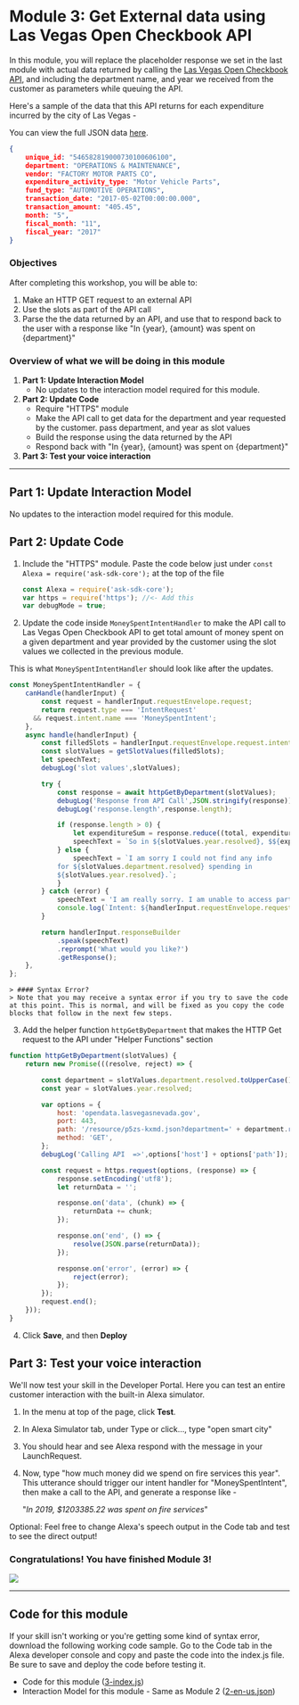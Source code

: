 # Module 3: Get External data using Las Vegas Open Checkbook API
In this module, you will replace the placeholder response we set in the last module with actual data returned by calling the [Las Vegas Open Checkbook API](https://opendata.lasvegasnevada.gov/Finance/City-of-Las-Vegas-Checkbook-Data/7erj-ndzx), and including the department name, and year we received from the customer as parameters while queuing the API.

Here's a sample of the data that this API returns for each expenditure incurred by the city of Las Vegas -

You can view the full JSON data [here](https://opendata.lasvegasnevada.gov/resource/p5zs-kxmd.json).


```json
{
	unique_id: "546582819000730100606100",
	department: "OPERATIONS & MAINTENANCE",
	vendor: "FACTORY MOTOR PARTS CO",
	expenditure_activity_type: "Motor Vehicle Parts",
	fund_type: "AUTOMOTIVE OPERATIONS",
	transaction_date: "2017-05-02T00:00:00.000",
	transaction_amount: "405.45",
	month: "5",
	fiscal_month: "11",
	fiscal_year: "2017"
}
```

### Objectives
After completing this workshop, you will be able to:

1. Make an HTTP GET request to an external API
2. Use the slots as part of the API call
3. Parse the the data returned by an API, and use that to respond back to the user with a response like "In {year}, {amount} was spent on {department}"

### Overview of what we will be doing in this module

1. **Part 1: Update Interaction Model**
	- No updates to the interaction model required for this module.
2. **Part 2: Update Code**
	- Require "HTTPS" module
	- Make the API call to get data for the department and year requested by the customer. pass department, and year as slot values
	- Build the response using the data returned by the API
	- Respond back with "In {year}, {amount} was spent on {department}"
3. **Part 3: Test your voice interaction**

---

## Part 1: Update Interaction Model
No updates to the interaction model required for this module.

## Part 2: Update Code

1. Include the "HTTPS" module. Paste the code below just under  `const Alexa = require('ask-sdk-core');` at the top of the file

	```js
	const Alexa = require('ask-sdk-core');
	var https = require('https'); //<- Add this
	var debugMode = true;
	```

2. Update the code inside `MoneySpentIntentHandler` to make the API call to Las Vegas Open Checkbook API to get total amount of money spent on a given department and year provided by the customer using the slot values we collected in the previous module.

This is what `MoneySpentIntentHandler` should look like after the updates.

```js
const MoneySpentIntentHandler = {
	canHandle(handlerInput) {
		const request = handlerInput.requestEnvelope.request;
		return request.type === 'IntentRequest'
      && request.intent.name === 'MoneySpentIntent';
	},
	async handle(handlerInput) {
		const filledSlots = handlerInput.requestEnvelope.request.intent.slots;
		const slotValues = getSlotValues(filledSlots);
		let speechText;
		debugLog('slot values',slotValues);

		try {
			const response = await httpGetByDepartment(slotValues);
			debugLog('Response from API Call',JSON.stringify(response));
			debugLog('response.length',response.length);

			if (response.length > 0) {
				let expenditureSum = response.reduce((total, expenditure) => total + expenditure.transaction_amount * 1, 0);
				speechText = `So in ${slotValues.year.resolved}, $${expenditureSum.toFixed(2)} was spent on ${slotValues.department.resolved}. What other department would you like to know about?`;
			} else {
				speechText = `I am sorry I could not find any info
            for ${slotValues.department.resolved} spending in
            ${slotValues.year.resolved}.`;
			}
		} catch (error) {
			speechText = 'I am really sorry. I am unable to access part of my memory. Please try again later';
			console.log(`Intent: ${handlerInput.requestEnvelope.request.intent.name}: message: ${error.message}`);
		}

		return handlerInput.responseBuilder
			.speak(speechText)
			.reprompt('What would you like?')
			.getResponse();
	},
};
```
	> #### Syntax Error?
	> Note that you may receive a syntax error if you try to save the code at this point. This is normal, and will be fixed as you copy the code blocks that follow in the next few steps.

3. Add the helper function `httpGetByDepartment` that makes the HTTP Get request to the API under "Helper Functions" section

```js
function httpGetByDepartment(slotValues) {
	return new Promise(((resolve, reject) => {

		const department = slotValues.department.resolved.toUpperCase().replace(' AND ', '%20%26%20');
		const year = slotValues.year.resolved;

		var options = {
			host: 'opendata.lasvegasnevada.gov',
			port: 443,
			path: '/resource/p5zs-kxmd.json?department=' + department.replace(' ', '%20') +'&fiscal_year='+ year,
			method: 'GET',
		};
		debugLog('Calling API  =>',options['host'] + options['path']);

		const request = https.request(options, (response) => {
			response.setEncoding('utf8');
			let returnData = '';

			response.on('data', (chunk) => {
				returnData += chunk;
			});

			response.on('end', () => {
				resolve(JSON.parse(returnData));
			});

			response.on('error', (error) => {
				reject(error);
			});
		});
		request.end();
	}));
}
```

4. Click **Save**, and then **Deploy**

## Part 3: Test your voice interaction

We'll now test your skill in the Developer Portal. Here you can test an entire customer interaction with the built-in Alexa simulator.

1. In the menu at top of the page, click **Test**.
2. In Alexa Simulator tab, under Type or click…, type "open smart city"
3. You should hear and see Alexa respond with the message in your LaunchRequest.
5. Now, type "how much money did we spend on fire services this year". This utterance should trigger our intent handler for "MoneySpentIntent", then make a call to the API, and generate a response like -

	"*In 2019, $1203385.22 was spent on fire services*"

Optional: Feel free to change Alexa's speech output in the Code tab and test to see the direct output!

### Congratulations! You have finished Module 3!

[![](http://ajotwani.s3.amazonaws.com/ask-workshop/images/4.png)](/Module%204%20-%20Add%20new%20intent%20-%20MoneyMetricsIntent/README.md)

---

## Code for this module
If your skill isn't working or you're getting some kind of syntax error, download the following working code sample. Go to the Code tab in the Alexa developer console and copy and paste the code into the index.js file. Be sure to save and deploy the code before testing it.

- Code for this module ([3-index.js](3-index.js))
- Interaction Model for this module - Same as Module 2 ([2-en-us.json](/Module%202%20-%20Add%20new%20intent%20-%20MoneySpentIntent/2-en-us.json))
